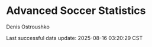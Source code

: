 # Advanced Soccer Statistics
Denis Ostroushko

<!-- gfm -->

Last successful data update: 2025-08-16 03:20:29 CST
